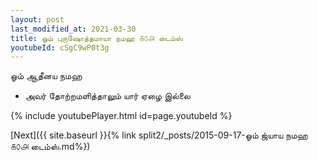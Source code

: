 ```yaml
---
layout: post
last_modified_at: 2021-03-30
title: ஓம் புருஷோத்தமாயா நமஹ ௧௦௮ டைம்ஸ்
youtubeId: cSgC9wP0t3g
---
```

 
 
 ஓம் ஆதீனய நமஹ  
 
 -  அவர் தோற்றமளித்தாலும் யார் ஏழை இல்லை 
 
  
 
  
 
 
 
 
 
 


{% include youtubePlayer.html id=page.youtubeId %}
 
[Next]({{ site.baseurl }}{% link  split2/_posts/2015-09-17-ஓம் ஜ்யாய நமஹ ௧௦௮ டைம்ஸ்.md%})
 
